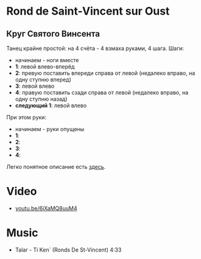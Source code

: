 Rond de Saint-Vincent sur Oust
==============================
Круг Cвятого Винсента
---------------------

Танец крайне простой: на 4 счёта - 4 взмаха руками, 4 шага. Шаги:
* начинаем - ноги вместе
* **1**: левой влево-вперёд
* **2**: превую поставить впереди справа от левой (недалеко вправо, на одну ступню вперед)
* **3**: левой влево
* **4**: правую поставить сзади справа от левой (недалеко вправо, на одну ступню назад)
* **следующий 1**: левой влево

При этом руки:

* начинаем - руки опущены
* **1**:
* **2**:
* **3**:
* **4**:

Легко понятное описание есть [здесь](https://translate.google.ru/translate?sl=fr&tl=ru&js=y&prev=_t&hl=en&ie=UTF-8&u=http%3A%2F%2Fdansesbretonnes.gwalarn.org%2Fdanses%2Frond_de_saint-vincent_sur_oust.html&edit-text=).

Video
=====
* [youtu.be/6iXaMQ8uuM4](https://www.youtube.com/watch?v=6iXaMQ8uuM4)


Music
=====
* Talar - Ti Ken` (Ronds De St-Vincent) 4:33
